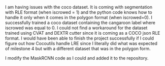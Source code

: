 I am having issues with the coco dataset. It is coming with segmentation with RLE format (when iscrowed = 1) 
and the python code knows how to handle it only when it comes in the polygon format (when iscrowed=0). I successfully 
trained a coco dataset containing the cangaroon label where iscrowed was equal to 0. I could not find a workaround 
for the dataset trained using CVAT and DEXTR cutter since it is coming as a COCO json RLE format. I would have been able 
to finish the project successfully if I could figure out how Cocoutils handle LRE since I literally did what was expected of 
milestone 4 but with a different dataset that was in the polygon form. 

I modify the MaskRCNN code as I could and added it to the repository. 

